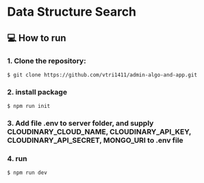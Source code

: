# Data Structure Search

## :computer: How to run

### 1. Clone the repository:

```
$ git clone https://github.com/vtri1411/admin-algo-and-app.git
```

### 2. install package

```
$ npm run init
```

### 3. Add file .env to server folder, and supply CLOUDINARY_CLOUD_NAME, CLOUDINARY_API_KEY, CLOUDINARY_API_SECRET, MONGO_URI to .env file

### 4. run

```
$ npm run dev
```
